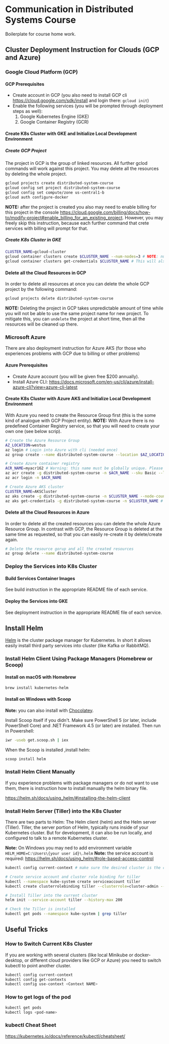 # Communication in Distributed Systems Course

Boilerplate for course home work.

## Cluster Deployment Instruction for Clouds (GCP and Azure)

### Google Cloud Platform (GCP)

#### GCP Prerequisites

* Create account in GCP (you also need to install GCP cli <https://cloud.google.com/sdk/install> and login there: `gcloud init`)
* Enable the following services (you will be prompted through deployment steps as well):
    1. Google Kubernetes Engine (GKE)
    2. Google Container Registry (GCR)

#### Create K8s Cluster with GKE and Initialize Local Development Environment

##### Create GCP Project

The project in GCP is the group of linked resources. All further gclod commands will work against this project. You may delete all the resources by deleting the whole project.  

```sh
gcloud projects create distributed-system-course
gcloud config set project distributed-system-course
gcloud config set compute/zone us-central1-b
gcloud auth configure-docker
```

**NOTE:** after the project is created you also may need to enable billing for this project in the console <https://cloud.google.com/billing/docs/how-to/modify-project#enable_billing_for_an_existing_project>. However, you may freely skip this instruction, because each further command that crete services with billing will prompt for that.

##### Create K8s Cluster in GKE

```sh
CLUSTER_NAME=gcloud-cluster
gcloud container clusters create $CLUSTER_NAME --num-nodes=3 # NOTE: number of nodes might be different for each course task
gcloud container clusters get-credentials $CLUSTER_NAME # This will also update your kube config.
```

#### Delete all the Cloud Resources in GCP

In order to delete all resources at once you can delete the whole GCP project by the following command:

```sh
gcloud projects delete distributed-system-course
```

**NOTE:** Deleting the project in GCP takes unpredictable amount of time while you will not be able to use the same project name for new project. To mitigate this, you can `undelete` the project at short time, then all the resources will be cleaned up there.

### Microsoft Azure

There are also deployment instruction for Azure AKS (for those who experiences problems with GCP due to billing or other problems)

#### Azure Prerequisites

* Create Azure account (you will be given free $200 annually).
* Install Azure CLI: <https://docs.microsoft.com/en-us/cli/azure/install-azure-cli?view=azure-cli-latest>

#### Create K8s Cluster with Azure AKS and Initialize Local Development Environment

With Azure you need to create the Resource Group first (this is the some kind of analogue with GCP Project entity).
**NOTE:** With Azure there is no predefined Container Registry service, so that you will need to create your own one (see below scrip).

```sh
# Create the Azure Resource Group
AZ_LOCATION=westus
az login # Login into Azure with cli (needed once)
az group create --name distributed-system-course --location $AZ_LOCATION

# Create Azure container registry
ACR_NAME=myacr162 # Warning: this name must be globally unique. Please use your own!
az acr create -g distributed-system-course -n $ACR_NAME --sku Basic --location $AZ_LOCATION
az acr login -n $ACR_NAME

# Create Azure AKS cluster
CLUSTER_NAME=AKSCluster
az aks create -g distributed-system-course -n $CLUSTER_NAME --node-count 3 --generate-ssh-keys --attach-acr $ACR_NAME
az aks get-credentials -g distributed-system-course -n $CLUSTER_NAME # this will also update and re-purpose your kube config to the Azure AKS cluster
```

#### Delete all the Cloud Resources in Azure

In order to delete all the created resources you can delete the whole Azure Resource Group. In contrast with GCP, the Resource Group is deleted at the same time as requested, so that you can easily re-create it by delete/create again.  

```sh
# Delete the resource gorup and all the created resources
az group delete --name distributed-system-course
```

### Deploy the Services into K8s Cluster

#### Build Services Container Images

See build instruction in the appropriate README file of each service.

#### Deploy the Services into GKE

See deployment instruction in the appropriate README file of each service.

## Install Helm

[Helm](https://helm.sh/) is the cluster package manager for Kubernetes. In short it allows easily install third party services into cluster (like Kafka or RabbitMQ).

### Install Helm Client Using Package Managers (Homebrew or Scoop)

#### Install on macOS with Homebrew

```sh
brew install kubernetes-helm
```

#### Install on Windows with Scoop

**Note:** you can also install with [Chocolatey](https://chocolatey.org/).

Install Scoop itself if you didn't.
Make sure PowerShell 5 (or later, include PowerShell Core) and .NET Framework 4.5 (or later) are installed. Then run in Powershell:

```sh
iwr -useb get.scoop.sh | iex
```

When the Scoop is installed ,install helm:

```sh
scoop install helm
```

### Install Helm Client Manually

If you experience problems with package managers or do not want to use them, there is instruction how to install manually the helm binary file.

<https://helm.sh/docs/using_helm/#installing-the-helm-client>

### Install Helm Server (Tiller) into the K8s Cluster

There are two parts to Helm: The Helm client (helm) and the Helm server (Tiller).
Tiller, the server portion of Helm, typically runs inside of your Kubernetes cluster. But for development, it can also be run locally, and configured to talk to a remote Kubernetes cluster.

**Note:** On Windows you may ned to add environment variable `HELM_HOME=C:\Users\{your user id}\.helm`
**Note:** the service account is required: <https://helm.sh/docs/using_helm/#role-based-access-control>

```sh
kubectl config current-context # make sure the desired cluster is the current

# Create service account and cluster role binding for tiller
kubectl --namespace kube-system create serviceaccount tiller
kubectl create clusterrolebinding tiller --clusterrole=cluster-admin --serviceaccount=kube-system:tiller

# Install Tiller into the current cluster
helm init --service-account tiller --history-max 200

# Check the Tiller is installed
kubectl get pods --namespace kube-system | grep tiller
```

## Useful Tricks

### How to Switch Current K8s Cluster

If you are working with several clusters (like local Minikube or docker-desktop, or different cloud providers like GCP or Azure) you need to switch kubectl to point another cluster.

```sh
kubectl config current-context
kubectl config get-contexts
kubectl config use-context <Context NAME>
```

### How to get logs of the pod

```sh
kubectl get pods
kubectl logs <pod-name>
```

### kubectl Cheat Sheet

<https://kubernetes.io/docs/reference/kubectl/cheatsheet/>
